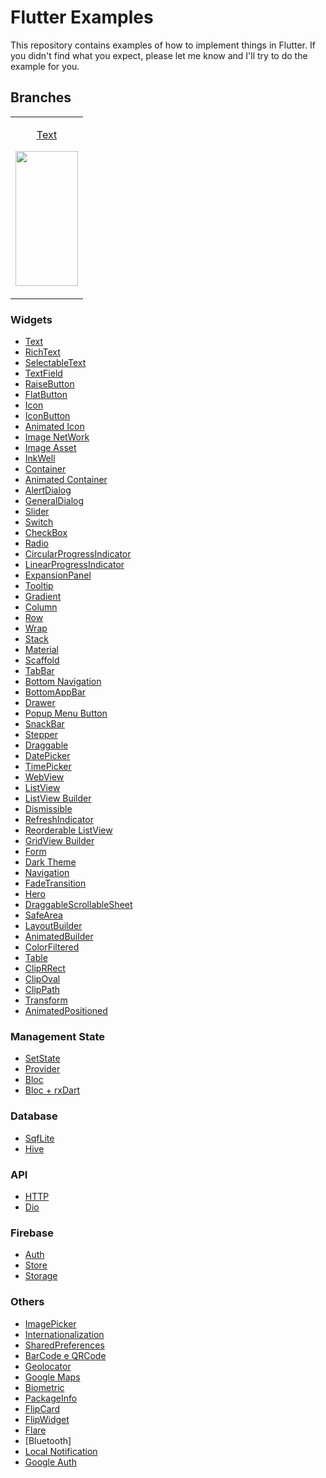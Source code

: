 # Flutter Examples

This repository contains examples of how to implement things in Flutter. If you didn't find what you expect, please let me know and I'll try to do the example for you. 

## Branches

<table style="width:100%">
  <tr>
    <td>
      <p align="center">
        <a href="https://github.com/ThiagoEvoa/flutter_examples/tree/text">Text</a>
      </p>  
      <p align="center">
        <img src="http://docs.google.com/uc?id=1fDWdaHU9UmvL05_2ZbaTygZSM-KGrYHz" height="216" width="100">
      </p>
    </td>
  </tr>
</table>

### Widgets

- [Text](https://github.com/ThiagoEvoa/flutter_examples/tree/text)
- [RichText](https://github.com/ThiagoEvoa/flutter_examples/tree/rich_text)
- [SelectableText](https://github.com/ThiagoEvoa/flutter_examples/tree/selectable_text)
- [TextField](https://github.com/ThiagoEvoa/flutter_examples/tree/textfield)
- [RaiseButton](https://github.com/ThiagoEvoa/flutter_examples/tree/raisedbutton)
- [FlatButton](https://github.com/ThiagoEvoa/flutter_examples/tree/flatbutton)
- [Icon](https://github.com/ThiagoEvoa/flutter_examples/tree/icon)
- [IconButton](https://github.com/ThiagoEvoa/flutter_examples/tree/iconbutton)
- [Animated Icon](https://github.com/ThiagoEvoa/flutter_examples/tree/animatedicon)
- [Image NetWork](https://github.com/ThiagoEvoa/flutter_examples/tree/image_network)
- [Image Asset](https://github.com/ThiagoEvoa/flutter_examples/tree/image_asset)
- [InkWell](https://github.com/ThiagoEvoa/flutter_examples/tree/inkwell)
- [Container](https://github.com/ThiagoEvoa/flutter_examples/tree/container)
- [Animated Container](https://github.com/ThiagoEvoa/flutter_examples/tree/animatedcontainer)
- [AlertDialog](https://github.com/ThiagoEvoa/flutter_examples/tree/alertdialog)
- [GeneralDialog](https://github.com/ThiagoEvoa/flutter_examples/tree/generaldialog)
- [Slider](https://github.com/ThiagoEvoa/flutter_examples/tree/slider)
- [Switch](https://github.com/ThiagoEvoa/flutter_examples/tree/switch)
- [CheckBox](https://github.com/ThiagoEvoa/flutter_examples/tree/checkbox)
- [Radio](https://github.com/ThiagoEvoa/flutter_examples/tree/radio)
- [CircularProgressIndicator](https://github.com/ThiagoEvoa/flutter_examples/tree/circularprogressindicator)
- [LinearProgressIndicator](https://github.com/ThiagoEvoa/flutter_examples/tree/linearprogressindicator)
- [ExpansionPanel](https://github.com/ThiagoEvoa/flutter_examples/tree/expansionpanel)
- [Tooltip](https://github.com/ThiagoEvoa/flutter_examples/tree/tooltip)
- [Gradient](https://github.com/ThiagoEvoa/flutter_examples/tree/gradient)
- [Column](https://github.com/ThiagoEvoa/flutter_examples/tree/column)
- [Row](https://github.com/ThiagoEvoa/flutter_examples/tree/row)
- [Wrap](https://github.com/ThiagoEvoa/flutter_examples/tree/wrap)
- [Stack](https://github.com/ThiagoEvoa/flutter_examples/tree/stack)
- [Material](https://github.com/ThiagoEvoa/flutter_examples/tree/material)
- [Scaffold](https://github.com/ThiagoEvoa/flutter_examples/tree/scaffold)
- [TabBar](https://github.com/ThiagoEvoa/flutter_examples/tree/tabbar)
- [Bottom Navigation](https://github.com/ThiagoEvoa/flutter_examples/tree/bottomnavigationbar)
- [BottomAppBar](https://github.com/ThiagoEvoa/flutter_examples/tree/bottomappbar)
- [Drawer](https://github.com/ThiagoEvoa/flutter_examples/tree/drawer)
- [Popup Menu Button](https://github.com/ThiagoEvoa/flutter_examples/tree/popupmenubutton)
- [SnackBar](https://github.com/ThiagoEvoa/flutter_examples/tree/snackbar)
- [Stepper](https://github.com/ThiagoEvoa/flutter_examples/tree/stepper)
- [Draggable](https://github.com/ThiagoEvoa/flutter_examples/tree/draggable)
- [DatePicker](https://github.com/ThiagoEvoa/flutter_examples/tree/datepicker)
- [TimePicker](https://github.com/ThiagoEvoa/flutter_examples/tree/timepicker)
- [WebView](https://github.com/ThiagoEvoa/flutter_examples/tree/webview)
- [ListView](https://github.com/ThiagoEvoa/flutter_examples/tree/listview)
- [ListView Builder](https://github.com/ThiagoEvoa/flutter_examples/tree/listview_builder)
- [Dismissible](https://github.com/ThiagoEvoa/flutter_examples/tree/dismissible)
- [RefreshIndicator](https://github.com/ThiagoEvoa/flutter_examples/tree/refreshindicator)
- [Reorderable ListView](https://github.com/ThiagoEvoa/flutter_examples/tree/reorderablelistview)
- [GridView Builder](https://github.com/ThiagoEvoa/flutter_examples/tree/gridview_builder)
- [Form](https://github.com/ThiagoEvoa/flutter_examples/tree/form)
- [Dark Theme](https://github.com/ThiagoEvoa/flutter_examples/tree/darktheme)
- [Navigation](https://github.com/ThiagoEvoa/flutter_examples/tree/navigation)
- [FadeTransition](https://github.com/ThiagoEvoa/flutter_examples/tree/fadetransition)
- [Hero](https://github.com/ThiagoEvoa/flutter_examples/tree/hero)
- [DraggableScrollableSheet](https://github.com/ThiagoEvoa/flutter_examples/tree/draggablescrollablesheet)
- [SafeArea](https://github.com/ThiagoEvoa/flutter_examples/tree/safearea)
- [LayoutBuilder](https://github.com/ThiagoEvoa/flutter_examples/tree/layoutbuilder)
- [AnimatedBuilder](https://github.com/ThiagoEvoa/flutter_examples/tree/animatedbuilder)
- [ColorFiltered](https://github.com/ThiagoEvoa/flutter_examples/tree/colorfiltered)
- [Table](https://github.com/ThiagoEvoa/flutter_examples/tree/table)
- [ClipRRect](https://github.com/ThiagoEvoa/flutter_examples/tree/cliprrect)
- [ClipOval](https://github.com/ThiagoEvoa/flutter_examples/tree/clipoval)
- [ClipPath](https://github.com/ThiagoEvoa/flutter_examples/tree/clippath)
- [Transform](https://github.com/ThiagoEvoa/flutter_examples/tree/transform)
- [AnimatedPositioned](https://github.com/ThiagoEvoa/flutter_examples/tree/animatedpositioned)

### Management State
- [SetState](https://github.com/ThiagoEvoa/flutter_examples/tree/setstate)
- [Provider](https://github.com/ThiagoEvoa/flutter_examples/tree/provider)
- [Bloc](https://github.com/ThiagoEvoa/flutter_examples/tree/bloc)
- [Bloc + rxDart](https://github.com/ThiagoEvoa/flutter_examples/tree/bloc_rxdart)

### Database
- [SqfLite](https://github.com/ThiagoEvoa/flutter_examples/tree/sqflite)
- [Hive](https://github.com/ThiagoEvoa/flutter_examples/tree/hive)

### API
- [HTTP](https://github.com/ThiagoEvoa/flutter_examples/tree/http)
- [Dio](https://github.com/ThiagoEvoa/flutter_examples/tree/dio)

### Firebase
- [Auth](https://github.com/ThiagoEvoa/flutter_examples/tree/firebaseauth)
- [Store](https://github.com/ThiagoEvoa/flutter_examples/tree/firebasestore)
- [Storage](https://github.com/ThiagoEvoa/flutter_examples/tree/firebasestorage)

### Others
- [ImagePicker](https://github.com/ThiagoEvoa/flutter_examples/tree/imagepicker)
- [Internationalization](https://github.com/ThiagoEvoa/flutter_examples/tree/internationalization)
- [SharedPreferences](https://github.com/ThiagoEvoa/flutter_examples/tree/sharedpreferences)
- [BarCode e QRCode](https://github.com/ThiagoEvoa/flutter_examples/tree/barcode_qrcode)
- [Geolocator](https://github.com/ThiagoEvoa/flutter_examples/tree/geolocator)
- [Google Maps](https://github.com/ThiagoEvoa/flutter_examples/tree/googlemaps)
- [Biometric](https://github.com/ThiagoEvoa/flutter_examples/tree/biometric)
- [PackageInfo](https://github.com/ThiagoEvoa/flutter_examples/tree/packageinfo)
- [FlipCard](https://github.com/ThiagoEvoa/flutter_examples/tree/flipcard)
- [FlipWidget](https://github.com/ThiagoEvoa/flutter_examples/tree/flipwidget)
- [Flare](https://github.com/ThiagoEvoa/flutter_examples/blob/flare/README.md)
- [Bluetooth]
- [Local Notification](https://github.com/ThiagoEvoa/flutter_examples/tree/localnotification)
- [Google Auth](https://github.com/ThiagoEvoa/flutter_examples/tree/google_auth)
